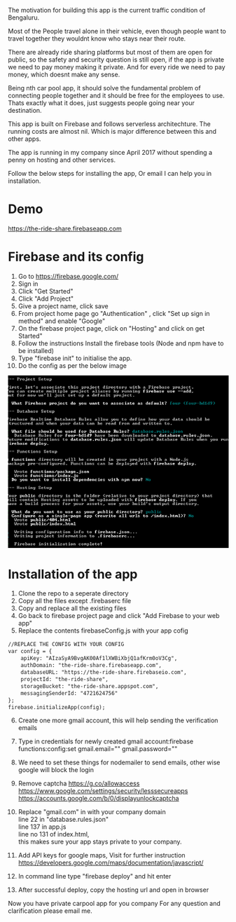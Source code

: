 The motivation for building this app is the current traffic condition of Bengaluru.

Most of the People travel alone in their vehicle, even though people want to travel together they wouldnt know who stays near their route.

There are already ride sharing platforms but most of them are open for public, so the safety and security question is still open, if the app is private we need to pay money making it private.
And for every ride we need to pay money, which doesnt make any sense.

Being nth car pool app, it should solve the fundamental problem of connecting people together and it should be free for the employees to use.
Thats exactly what it does, just suggests people going near your destination.

This app is built on Firebase and follows serverless architechture.
The running costs are almost nil. Which is major difference between this and other apps.

The app is running in my company since April 2017 without spending a penny on hosting and other services.

Follow the below steps for installing the app, Or email I can help you in installation.

# Demo
https://the-ride-share.firebaseapp.com


# Firebase and its config

1. Go to https://firebase.google.com/
2. Sign in
3. Click "Get Started"
4. Click "Add Project"
5. Give a project name, click save
6. From project home page go "Authentication" , click "Set up sign in method" and enable "Google"
7. On the firebase project page, click on "Hosting" and click on get Started"
8. Follow the instructions Install the firebase tools (Node and npm have to be installed)
9. Type "firebase init" to initialise the app.
10. Do the config as per the below image

![](installation/init.PNG)

# Installation of the app

1. Clone the repo to a seperate directory
2. Copy all the files except .firebaserc file
3. Copy and replace all the existing files
4. Go back to firebase project page and click "Add Firebase to your web app"
5. Replace the contents firebaseConfig.js with your app cofig
```
//REPLACE THE CONFIG WITH YOUR CONFIG
var config = {
    apiKey: "AIzaSyA9BvgAK00Af1lXWBiXbjQ1afKrm0oV3Cg",
    authDomain: "the-ride-share.firebaseapp.com",
    databaseURL: "https://the-ride-share.firebaseio.com",
    projectId: "the-ride-share",
    storageBucket: "the-ride-share.appspot.com",
    messagingSenderId: "4721624756"
};
firebase.initializeApp(config);

```
6. Create one more gmail account, this will help sending the verification emails
7. Type in credentials for newly created gmail account:firebase functions:config:set gmail.email="" gmail.password=""
8. We need to set these things for nodemailer to send emails, other wise google will block the login
9. Remove captcha https://g.co/allowaccess <br/>
	https://www.google.com/settings/security/lesssecureapps	 <br/>
    https://accounts.google.com/b/0/displayunlockcaptcha <br/>

10. Replace "gmail.com" in  with your company domain  <br/>
    line 22 in "database.rules.json" <br/> 
    line 137 in app.js <br/>
    line no 131 of index.html,<br/>
    this makes sure your app stays private to your company.
11. Add API keys for google maps, Visit for further instruction https://developers.google.com/maps/documentation/javascript/
12. In command line type "firebase deploy" and hit enter
13. After successful deploy, copy the hosting url and open in browser


Now you have private carpool app for you company
For any question and clarification please email me.